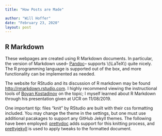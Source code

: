 ```yaml
---
title: "How Posts are Made"

author: "Will Hoffer"
date: "February 23, 2020"
layout: post
---
```


<script src="{{ site.url }}{{ site.baseurl }}/knitr_files/2020-02-23-how-posts-are-made_files/header-attrs-2.1/header-attrs.js"></script>

<section class="main-content">
<div id="r-markdown" class="section level2">
<h2>R Markdown</h2>
<p>These webpages are created using R Markdown documents. In particular, the version of Markdown used– <a href="https://pandoc.org/">Pandoc</a>– supports <span class="math inline">\(\LaTeX\)</span> quite nicely. The R programming language is supported out of the box, and more functionality can be implemented as needed.</p>
<p>The website for RStudio and its discussion of R markdown may be found <a href="http://rmarkdown.rstudio.com" class="uri">http://rmarkdown.rstudio.com</a>. I highly recommend viewing the instructional tools of <a href="https://citytech-cuny.academia.edu/BoyanKostadinov/Teaching-Documents">Boyan Kostadinov</a> on the topic; I myself learned about R Markdown through his presentation given at UCR on 11/08/2019.</p>
<p>One important tip: files “knit” by RStudio are built with their css formatting included. You may change the theme in the settings, but one must use additional pacakages to support any GitHub Jekyll themes. The following have been employed: <a href="https://github.com/yixuan/prettydoc/">prettydoc</a> adds support for this knitting process, and <a href="https://github.com/privefl/jekyll-now-r-template">prettyjekyll</a> is used to apply tweaks to the formatted document.</p>
</div>
</section>
